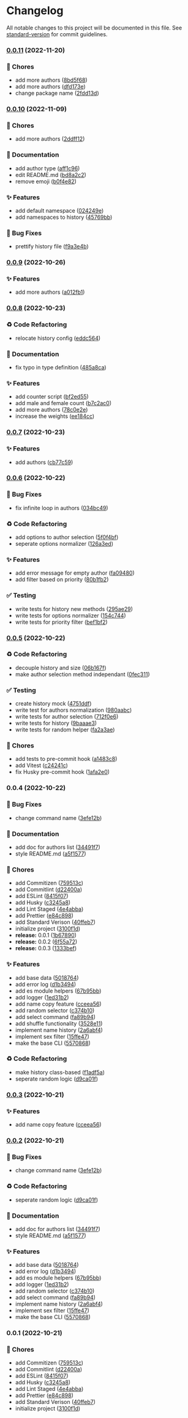 # Changelog

All notable changes to this project will be documented in this file. See [standard-version](https://github.com/conventional-changelog/standard-version) for commit guidelines.

### [0.0.11](https://github.com/remvze/authors/compare/v0.0.10...v0.0.11) (2022-11-20)


### 🚚 Chores

* add more authors ([8bd5f68](https://github.com/remvze/authors/commit/8bd5f68a39b4a19013d16c613035dc387de39dd8))
* add more authors ([dfd173e](https://github.com/remvze/authors/commit/dfd173ea950133eecb498ba189e58ba51891af1b))
* change package name ([2fdd13d](https://github.com/remvze/authors/commit/2fdd13da9673f837f8875b28370972d16791c709))

### [0.0.10](https://github.com/remvze/authors/compare/v0.0.9...v0.0.10) (2022-11-09)


### 🚚 Chores

* add more authors ([2ddff12](https://github.com/remvze/authors/commit/2ddff12d6eb0bf207d8d37d546cd515322c1fdb7))


### 📝 Documentation

* add author type ([aff1c96](https://github.com/remvze/authors/commit/aff1c96261f0e908d9b7ea78af935722e613af0a))
* edit README.md ([bd8a2c2](https://github.com/remvze/authors/commit/bd8a2c200a42d33141a4f67d27866b84ad2fd304))
* remove emoji ([b0f4e82](https://github.com/remvze/authors/commit/b0f4e82aea6ce11a412b076273c5522f6a2f6e75))


### ✨ Features

* add default namespace ([024249e](https://github.com/remvze/authors/commit/024249eb3378f1881d8f7787a853b4f111700600))
* add namespaces to history ([45769bb](https://github.com/remvze/authors/commit/45769bbd15a7c194d6550ddb19636cb9727b01db))


### 🐛 Bug Fixes

* prettify history file ([f9a3e4b](https://github.com/remvze/authors/commit/f9a3e4b61a6ea5da7eed13e01b71f57500c4f4f9))

### [0.0.9](https://github.com/remvze/authors/compare/v0.0.8...v0.0.9) (2022-10-26)


### ✨ Features

* add more authors ([a012fb1](https://github.com/remvze/authors/commit/a012fb123b8e40113c12575049a30bbf739febf2))

### [0.0.8](https://github.com/remvze/authors/compare/v0.0.7...v0.0.8) (2022-10-23)


### ♻️ Code Refactoring

* relocate history config ([eddc564](https://github.com/remvze/authors/commit/eddc5642e596a7e0a5983a2dcbb0f303ed189e66))


### 📝 Documentation

* fix typo in type definition ([485a8ca](https://github.com/remvze/authors/commit/485a8ca0393c95dc0cac0daa53a39bd4ed60394c))


### ✨ Features

* add counter script ([bf2ed55](https://github.com/remvze/authors/commit/bf2ed55162c9ddadf121085683d2dc3b1bbc4f01))
* add male and female count ([b7c2ac0](https://github.com/remvze/authors/commit/b7c2ac067c34fe8e9bcc63ba605e041410464bea))
* add more authors ([78c0e2e](https://github.com/remvze/authors/commit/78c0e2e42e648bfebbac15194419ea0f39409629))
* increase the weights ([ee184cc](https://github.com/remvze/authors/commit/ee184ccfaa53eddf7f5d9199df07cbd8c5898cce))

### [0.0.7](https://github.com/remvze/authors/compare/v0.0.6...v0.0.7) (2022-10-23)


### ✨ Features

* add authors ([cb77c59](https://github.com/remvze/authors/commit/cb77c59b519d6dff0c3fa36bc0ccc76890271515))

### [0.0.6](https://github.com/remvze/authors/compare/v0.0.5...v0.0.6) (2022-10-22)


### 🐛 Bug Fixes

* fix infinite loop in authors ([034bc49](https://github.com/remvze/authors/commit/034bc490820fd5698aacb2582d75ab00b8697f51))


### ♻️ Code Refactoring

* add options to author selection ([5f0f4bf](https://github.com/remvze/authors/commit/5f0f4bf23990847ed36e8fc7756e6225e7e0ce50))
* seperate options normalizer ([126a3ed](https://github.com/remvze/authors/commit/126a3edafc000c093d71af14e40f05efa90c5108))


### ✨ Features

* add error message for empty author ([fa09480](https://github.com/remvze/authors/commit/fa094806d66c0542f425ea75972b0ecd59f31bf2))
* add filter based on priority ([80b1fb2](https://github.com/remvze/authors/commit/80b1fb284a82cfd8e1b955403c584cc03b966b75))


### ✅ Testing

* write tests for history new methods ([295ae29](https://github.com/remvze/authors/commit/295ae293ad9a4c019254be0e0f40e7b3edbf86f9))
* write tests for options normalizer ([154c744](https://github.com/remvze/authors/commit/154c74411b91b1197602031aafe13e241e9e6019))
* write tests for priority filter ([bef1bf2](https://github.com/remvze/authors/commit/bef1bf2f3666d298cf14c2329607193d7e12255f))

### [0.0.5](https://github.com/remvze/authors/compare/v0.0.4...v0.0.5) (2022-10-22)


### ♻️ Code Refactoring

* decouple history and size ([06b167f](https://github.com/remvze/authors/commit/06b167f8ec40e6343813abfcd2269b5e383b831b))
* make author selection method independant ([0fec311](https://github.com/remvze/authors/commit/0fec3119ed44d93ee0dce157e198aac099e2e732))


### ✅ Testing

* create history mock ([4751ddf](https://github.com/remvze/authors/commit/4751ddfdb99bd0f852f745c3bc4d507cf3cc1fec))
* write test for authors normalization ([980aabc](https://github.com/remvze/authors/commit/980aabc16823f3b3b9783ab80026b4f1ab09daf7))
* write tests for author selection ([712f0e6](https://github.com/remvze/authors/commit/712f0e65625e3957bf3338b69ad4fcbcc4976261))
* write tests for history ([9baaae3](https://github.com/remvze/authors/commit/9baaae3989dac234dffac1d262119089455ab01a))
* write tests for random helper ([fa2a3ae](https://github.com/remvze/authors/commit/fa2a3ae3cc035176db26b72b326f42e7efaae905))


### 🚚 Chores

* add tests to pre-commit hook ([a1483c8](https://github.com/remvze/authors/commit/a1483c8f6e597e0d2d5342d5a7fe42917f829fdc))
* add Vitest ([c24241c](https://github.com/remvze/authors/commit/c24241c473df932411ed1c4ff23f88f4df555954))
* fix Husky pre-commit hook ([1afa2e0](https://github.com/remvze/authors/commit/1afa2e04468ebe3c67cb03671bc2999137e670e9))

### 0.0.4 (2022-10-22)


### 🐛 Bug Fixes

* change command name ([3efe12b](https://github.com/remvze/authors/commit/3efe12b3bf0cd2d3003223e1526d3b70ab9ce888))


### 📝 Documentation

* add doc for authors list ([34491f7](https://github.com/remvze/authors/commit/34491f74fad25a0019184e5498ecc1d49f079438))
* style README.md ([a5f1577](https://github.com/remvze/authors/commit/a5f157777787fb680c6355f6a830f2efb3b3047f))


### 🚚 Chores

* add Commitizen ([759513c](https://github.com/remvze/authors/commit/759513c823929285ea6b2664d0c53aad691c73e5))
* add Commitlint ([d22400a](https://github.com/remvze/authors/commit/d22400aa55ce864185090ac8539df67d5f0f43a6))
* add ESLint ([8415f07](https://github.com/remvze/authors/commit/8415f0792e108b8caa9fe398b92b69d7caad83b9))
* add Husky ([c3245a8](https://github.com/remvze/authors/commit/c3245a870d6af8c36cc9ba84a1ef51515f3d471b))
* add Lint Staged ([4e4abba](https://github.com/remvze/authors/commit/4e4abba15af790ad57c3c2ef63001194bba638ff))
* add Prettier ([e84c898](https://github.com/remvze/authors/commit/e84c89841ebf13eb3ebeb8541ed51d2820d7704a))
* add Standard Verison ([40ffeb7](https://github.com/remvze/authors/commit/40ffeb7a0e67a855e7504ab4863264a429271527))
* initialize project ([3100f1d](https://github.com/remvze/authors/commit/3100f1ddd3df07042d0c01688c015371587db4cc))
* **release:** 0.0.1 ([1b67890](https://github.com/remvze/authors/commit/1b678906f91a8ec2172f81f0497dc1c10d0bd372))
* **release:** 0.0.2 ([6f55a72](https://github.com/remvze/authors/commit/6f55a7227e9787665426415c77fb19ac95548ad2))
* **release:** 0.0.3 ([1333bef](https://github.com/remvze/authors/commit/1333befd41e5ab6fae857f23b34c2886bc2ea432))


### ✨ Features

* add base data ([5018764](https://github.com/remvze/authors/commit/50187641a64ab20093b71f14e7e9a4c1a34e52a6))
* add error log ([d1b3494](https://github.com/remvze/authors/commit/d1b3494de253d5aae08521faeb76abf0a5a2e9de))
* add es module helpers ([67b95bb](https://github.com/remvze/authors/commit/67b95bb4f5524a750303e4710b12713ecd7e44ee))
* add logger ([1ed31b2](https://github.com/remvze/authors/commit/1ed31b22c4fd3f3f35c7fc476d9da9daac2d6ea4))
* add name copy feature ([cceea56](https://github.com/remvze/authors/commit/cceea56601d6959b09d7281912c458445cb365ad))
* add random selector ([c374b10](https://github.com/remvze/authors/commit/c374b10c7962e063370a9e625f7a827fac79fe7b))
* add select command ([fa89b94](https://github.com/remvze/authors/commit/fa89b94c9f25d8cbea6bce148acd05d71ec64057))
* add shuffle functionality ([3528e11](https://github.com/remvze/authors/commit/3528e11136eee6c5716d5e00d6449b1fadf8d578))
* implement name history ([2a6abf4](https://github.com/remvze/authors/commit/2a6abf4ba253825b5e62fd1292637e9262f1552d))
* implement sex filter ([15ffe47](https://github.com/remvze/authors/commit/15ffe47b15b3512edaeec6db0d3d45032dc9e8cd))
* make the base CLI ([5570868](https://github.com/remvze/authors/commit/5570868ba55d2ea8fefe0c93737375f45c78a14d))


### ♻️ Code Refactoring

* make history class-based ([f1adf5a](https://github.com/remvze/authors/commit/f1adf5a596b3c6b8f75a263dcb9ef71d9ab2a201))
* seperate random logic ([d9ca01f](https://github.com/remvze/authors/commit/d9ca01f26011765f1b23a42a04e141a4aab93f41))

### [0.0.3](https://github.com/remvze/authors/compare/v0.0.2...v0.0.3) (2022-10-21)


### ✨ Features

* add name copy feature ([cceea56](https://github.com/remvze/authors/commit/cceea56601d6959b09d7281912c458445cb365ad))

### [0.0.2](https://github.com/remvze/authors/compare/v0.0.1...v0.0.2) (2022-10-21)


### 🐛 Bug Fixes

* change command name ([3efe12b](https://github.com/remvze/authors/commit/3efe12b3bf0cd2d3003223e1526d3b70ab9ce888))


### ♻️ Code Refactoring

* seperate random logic ([d9ca01f](https://github.com/remvze/authors/commit/d9ca01f26011765f1b23a42a04e141a4aab93f41))


### 📝 Documentation

* add doc for authors list ([34491f7](https://github.com/remvze/authors/commit/34491f74fad25a0019184e5498ecc1d49f079438))
* style README.md ([a5f1577](https://github.com/remvze/authors/commit/a5f157777787fb680c6355f6a830f2efb3b3047f))


### ✨ Features

* add base data ([5018764](https://github.com/remvze/authors/commit/50187641a64ab20093b71f14e7e9a4c1a34e52a6))
* add error log ([d1b3494](https://github.com/remvze/authors/commit/d1b3494de253d5aae08521faeb76abf0a5a2e9de))
* add es module helpers ([67b95bb](https://github.com/remvze/authors/commit/67b95bb4f5524a750303e4710b12713ecd7e44ee))
* add logger ([1ed31b2](https://github.com/remvze/authors/commit/1ed31b22c4fd3f3f35c7fc476d9da9daac2d6ea4))
* add random selector ([c374b10](https://github.com/remvze/authors/commit/c374b10c7962e063370a9e625f7a827fac79fe7b))
* add select command ([fa89b94](https://github.com/remvze/authors/commit/fa89b94c9f25d8cbea6bce148acd05d71ec64057))
* implement name history ([2a6abf4](https://github.com/remvze/authors/commit/2a6abf4ba253825b5e62fd1292637e9262f1552d))
* implement sex filter ([15ffe47](https://github.com/remvze/authors/commit/15ffe47b15b3512edaeec6db0d3d45032dc9e8cd))
* make the base CLI ([5570868](https://github.com/remvze/authors/commit/5570868ba55d2ea8fefe0c93737375f45c78a14d))

### 0.0.1 (2022-10-21)


### 🚚 Chores

* add Commitizen ([759513c](https://github.com/remvze/authors/commit/759513c823929285ea6b2664d0c53aad691c73e5))
* add Commitlint ([d22400a](https://github.com/remvze/authors/commit/d22400aa55ce864185090ac8539df67d5f0f43a6))
* add ESLint ([8415f07](https://github.com/remvze/authors/commit/8415f0792e108b8caa9fe398b92b69d7caad83b9))
* add Husky ([c3245a8](https://github.com/remvze/authors/commit/c3245a870d6af8c36cc9ba84a1ef51515f3d471b))
* add Lint Staged ([4e4abba](https://github.com/remvze/authors/commit/4e4abba15af790ad57c3c2ef63001194bba638ff))
* add Prettier ([e84c898](https://github.com/remvze/authors/commit/e84c89841ebf13eb3ebeb8541ed51d2820d7704a))
* add Standard Verison ([40ffeb7](https://github.com/remvze/authors/commit/40ffeb7a0e67a855e7504ab4863264a429271527))
* initialize project ([3100f1d](https://github.com/remvze/authors/commit/3100f1ddd3df07042d0c01688c015371587db4cc))
